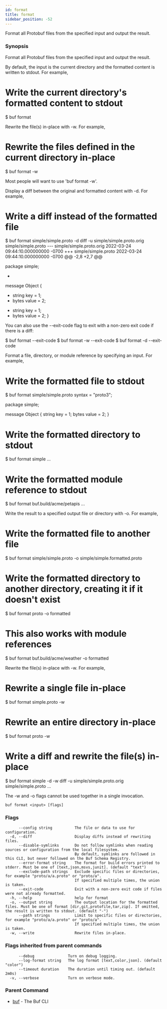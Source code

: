 ```yaml
---
id: format
title: format
sidebar_position: -52
---
```

Format all Protobuf files from the specified input and output the result.

### Synopsis

Format all Protobuf files from the specified input and output the result.

By default, the input is the current directory and the formatted content is written to stdout. For example,

# Write the current directory&#39;s formatted content to stdout
$ buf format

Rewrite the file(s) in-place with -w. For example,

# Rewrite the files defined in the current directory in-place
$ buf format -w

Most people will want to use &#39;buf format -w&#39;.

Display a diff between the original and formatted content with -d. For example,

# Write a diff instead of the formatted file
$ buf format simple/simple.proto -d
diff -u simple/simple.proto.orig simple/simple.proto
--- simple/simple.proto.orig	2022-03-24 09:44:10.000000000 -0700
+++ simple/simple.proto	2022-03-24 09:44:10.000000000 -0700
@@ -2,8 +2,7 @@

 package simple;

-
 message Object {
-    string key = 1;
-   bytes value = 2;
+  string key = 1;
+  bytes value = 2;
 }

You can also use the --exit-code flag to exit with a non-zero exit code if there is a diff:

$ buf format --exit-code
$ buf format -w --exit-code
$ buf format -d --exit-code

Format a file, directory, or module reference by specifying an input. For example,

# Write the formatted file to stdout
$ buf format simple/simple.proto
syntax = &#34;proto3&#34;;

package simple;

message Object {
  string key = 1;
  bytes value = 2;
}

# Write the formatted directory to stdout
$ buf format simple
...

# Write the formatted module reference to stdout
$ buf format buf.build/acme/petapis
...

Write the result to a specified output file or directory with -o. For example,

# Write the formatted file to another file
$ buf format simple/simple.proto -o simple/simple.formatted.proto

# Write the formatted directory to another directory, creating it if it doesn&#39;t exist
$ buf format proto -o formatted

# This also works with module references
$ buf format buf.build/acme/weather -o formatted

Rewrite the file(s) in-place with -w. For example,

# Rewrite a single file in-place
$ buf format simple.proto -w

# Rewrite an entire directory in-place
$ buf format proto -w

# Write a diff and rewrite the file(s) in-place
$ buf format simple -d -w
diff -u simple/simple.proto.orig simple/simple.proto
...

The -w and -o flags cannot be used together in a single invocation.

```
buf format <input> [flags]
```

### Flags

```
      --config string          The file or data to use for configuration.
  -d, --diff                   Display diffs instead of rewriting files.
      --disable-symlinks       Do not follow symlinks when reading sources or configuration from the local filesystem.
                               By default, symlinks are followed in this CLI, but never followed on the Buf Schema Registry.
      --error-format string    The format for build errors printed to stderr. Must be one of [text,json,msvs,junit]. (default "text")
      --exclude-path strings   Exclude specific files or directories, for example "proto/a/a.proto" or "proto/a".
                               If specified multiple times, the union is taken.
      --exit-code              Exit with a non-zero exit code if files were not already formatted.
  -h, --help                   help for format
  -o, --output string          The output location for the formatted files. Must be one of format [dir,git,protofile,tar,zip]. If omitted, the result is written to stdout. (default "-")
      --path strings           Limit to specific files or directories, for example "proto/a/a.proto" or "proto/a".
                               If specified multiple times, the union is taken.
  -w, --write                  Rewrite files in-place.
```

### Flags inherited from parent commands

```
      --debug               Turn on debug logging.
      --log-format string   The log format [text,color,json]. (default "color")
      --timeout duration    The duration until timing out. (default 2m0s)
  -v, --verbose             Turn on verbose mode.
```

### Parent Command

* [buf](../buf.md)	 - The Buf CLI
